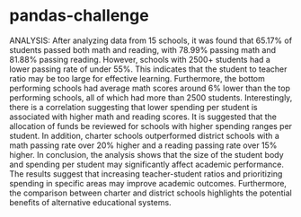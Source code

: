 # pandas-challenge


ANALYSIS:
After analyzing data from 15 schools, it was found that 65.17% of students passed both math and reading, with 78.99% passing math and 81.88% passing reading. However, schools with 2500+ students had a lower passing rate of under 55%. This indicates that the student to teacher ratio may be too large for effective learning. Furthermore, the bottom performing schools had average math scores around 6% lower than the top performing schools, all of which had more than 2500 students. Interestingly, there is a correlation suggesting that lower spending per student is associated with higher math and reading scores. It is suggested that the allocation of funds be reviewed for schools with higher spending ranges per student. In addition, charter schools outperformed district schools with a math passing rate over 20% higher and a reading passing rate over 15% higher.
In conclusion, the analysis shows that the size of the student body and spending per student may significantly affect academic performance. The results suggest that increasing teacher-student ratios and prioritizing spending in specific areas may improve academic outcomes. Furthermore, the comparison between charter and district schools highlights the potential benefits of alternative educational systems.
